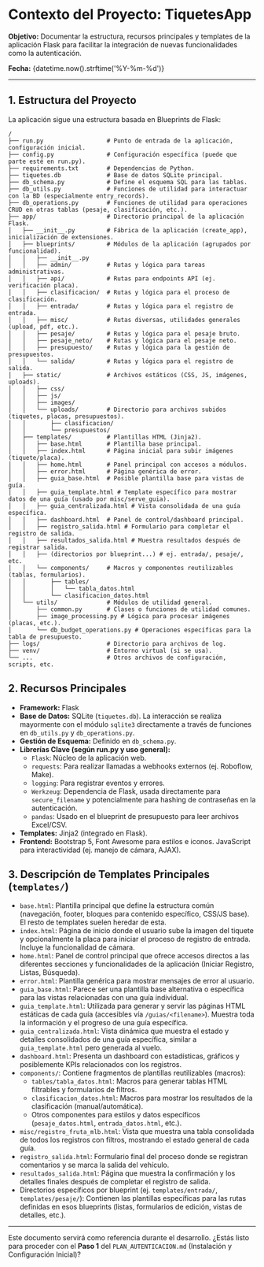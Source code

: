 # Contexto del Proyecto: TiquetesApp

**Objetivo:** Documentar la estructura, recursos principales y templates de la aplicación Flask para facilitar la integración de nuevas funcionalidades como la autenticación.

**Fecha:** {datetime.now().strftime('%Y-%m-%d')}

---

## 1. Estructura del Proyecto

La aplicación sigue una estructura basada en Blueprints de Flask:

```
/
├── run.py                  # Punto de entrada de la aplicación, configuración inicial.
├── config.py               # Configuración específica (puede que parte esté en run.py).
├── requirements.txt        # Dependencias de Python.
├── tiquetes.db             # Base de datos SQLite principal.
├── db_schema.py            # Define el esquema SQL para las tablas.
├── db_utils.py             # Funciones de utilidad para interactuar con la BD (especialmente entry_records).
├── db_operations.py        # Funciones de utilidad para operaciones CRUD en otras tablas (pesaje, clasificación, etc.).
├── app/                    # Directorio principal de la aplicación Flask.
│   ├── __init__.py         # Fábrica de la aplicación (create_app), inicialización de extensiones.
│   ├── blueprints/         # Módulos de la aplicación (agrupados por funcionalidad).
│   │   ├── __init__.py
│   │   ├── admin/          # Rutas y lógica para tareas administrativas.
│   │   ├── api/            # Rutas para endpoints API (ej. verificación placa).
│   │   ├── clasificacion/  # Rutas y lógica para el proceso de clasificación.
│   │   ├── entrada/        # Rutas y lógica para el registro de entrada.
│   │   ├── misc/           # Rutas diversas, utilidades generales (upload, pdf, etc.).
│   │   ├── pesaje/         # Rutas y lógica para el pesaje bruto.
│   │   ├── pesaje_neto/    # Rutas y lógica para el pesaje neto.
│   │   ├── presupuesto/    # Rutas y lógica para la gestión de presupuestos.
│   │   └── salida/         # Rutas y lógica para el registro de salida.
│   ├── static/             # Archivos estáticos (CSS, JS, imágenes, uploads).
│   │   ├── css/
│   │   ├── js/
│   │   ├── images/
│   │   └── uploads/        # Directorio para archivos subidos (tiquetes, placas, presupuestos).
│   │       ├── clasificacion/
│   │       └── presupuestos/
│   ├── templates/          # Plantillas HTML (Jinja2).
│   │   ├── base.html       # Plantilla base principal.
│   │   ├── index.html      # Página inicial para subir imágenes (tiquete/placa).
│   │   ├── home.html       # Panel principal con accesos a módulos.
│   │   ├── error.html      # Página genérica de error.
│   │   ├── guia_base.html  # Posible plantilla base para vistas de guía.
│   │   ├── guia_template.html # Template específico para mostrar datos de una guía (usado por misc/serve_guia).
│   │   ├── guia_centralizada.html # Vista consolidada de una guía específica.
│   │   ├── dashboard.html  # Panel de control/dashboard principal.
│   │   ├── registro_salida.html # Formulario para completar el registro de salida.
│   │   ├── resultados_salida.html # Muestra resultados después de registrar salida.
│   │   ├── (directorios por blueprint...) # ej. entrada/, pesaje/, etc.
│   │   └── components/     # Macros y componentes reutilizables (tablas, formularios).
│   │       ├── tables/
│   │       │   └── tabla_datos.html
│   │       └── clasificacion_datos.html
│   └── utils/              # Módulos de utilidad general.
│       ├── common.py       # Clases o funciones de utilidad comunes.
│       ├── image_processing.py # Lógica para procesar imágenes (placas, etc.).
│       └── db_budget_operations.py # Operaciones específicas para la tabla de presupuesto.
├── logs/                   # Directorio para archivos de log.
├── venv/                   # Entorno virtual (si se usa).
└── ...                     # Otros archivos de configuración, scripts, etc.
```

## 2. Recursos Principales

*   **Framework:** Flask
*   **Base de Datos:** SQLite (`tiquetes.db`). La interacción se realiza mayormente con el módulo `sqlite3` directamente a través de funciones en `db_utils.py` y `db_operations.py`.
*   **Gestión de Esquema:** Definido en `db_schema.py`.
*   **Librerías Clave (según run.py y uso general):**
    *   `Flask`: Núcleo de la aplicación web.
    *   `requests`: Para realizar llamadas a webhooks externos (ej. Roboflow, Make).
    *   `logging`: Para registrar eventos y errores.
    *   `Werkzeug`: Dependencia de Flask, usada directamente para `secure_filename` y potencialmente para hashing de contraseñas en la autenticación.
    *   `pandas`: Usado en el blueprint de presupuesto para leer archivos Excel/CSV.
*   **Templates:** Jinja2 (integrado en Flask).
*   **Frontend:** Bootstrap 5, Font Awesome para estilos e iconos. JavaScript para interactividad (ej. manejo de cámara, AJAX).

## 3. Descripción de Templates Principales (`templates/`)

*   `base.html`: Plantilla principal que define la estructura común (navegación, footer, bloques para contenido específico, CSS/JS base). El resto de templates suelen heredar de esta.
*   `index.html`: Página de inicio donde el usuario sube la imagen del tiquete y opcionalmente la placa para iniciar el proceso de registro de entrada. Incluye la funcionalidad de cámara.
*   `home.html`: Panel de control principal que ofrece accesos directos a las diferentes secciones y funcionalidades de la aplicación (Iniciar Registro, Listas, Búsqueda).
*   `error.html`: Plantilla genérica para mostrar mensajes de error al usuario.
*   `guia_base.html`: Parece ser una plantilla base alternativa o específica para las vistas relacionadas con una guía individual.
*   `guia_template.html`: Utilizada para generar y servir las páginas HTML estáticas de cada guía (accesibles vía `/guias/<filename>`). Muestra toda la información y el progreso de una guía específica.
*   `guia_centralizada.html`: Vista dinámica que muestra el estado y detalles consolidados de una guía específica, similar a `guia_template.html` pero generada al vuelo.
*   `dashboard.html`: Presenta un dashboard con estadísticas, gráficos y posiblemente KPIs relacionados con los registros.
*   `components/`: Contiene fragmentos de plantillas reutilizables (macros):
    *   `tables/tabla_datos.html`: Macros para generar tablas HTML filtrables y formularios de filtros.
    *   `clasificacion_datos.html`: Macros para mostrar los resultados de la clasificación (manual/automática).
    *   Otros componentes para estilos y datos específicos (`pesaje_datos.html`, `entrada_datos.html`, etc.).
*   `misc/registro_fruta_mlb.html`: Vista que muestra una tabla consolidada de todos los registros con filtros, mostrando el estado general de cada guía.
*   `registro_salida.html`: Formulario final del proceso donde se registran comentarios y se marca la salida del vehículo.
*   `resultados_salida.html`: Página que muestra la confirmación y los detalles finales después de completar el registro de salida.
*   Directorios específicos por blueprint (ej. `templates/entrada/`, `templates/pesaje/`): Contienen las plantillas específicas para las rutas definidas en esos blueprints (listas, formularios de edición, vistas de detalles, etc.).

---

Este documento servirá como referencia durante el desarrollo. ¿Estás listo para proceder con el **Paso 1** del `PLAN_AUTENTICACION.md` (Instalación y Configuración Inicial)? 